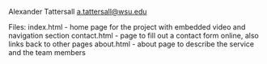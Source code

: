Alexander Tattersall
a.tattersall@wsu.edu

Files:
index.html - home page for the project with embedded video and navigation section
contact.html - page to fill out a contact form online, also links back to other pages
about.html - about page to describe the service and the team members